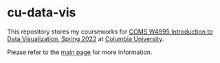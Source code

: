 # cu-data-vis

This repository stores my courseworks for [COMS W4995 Introduction to Data Visualization, Spring 2022](https://columbiaviz.github.io/2022s_w4995/index.html) at [Columbia University](http://columbia.edu/).

Please refer to the [main page](https://andhw.github.io/cu-data-vis/) for more information.
